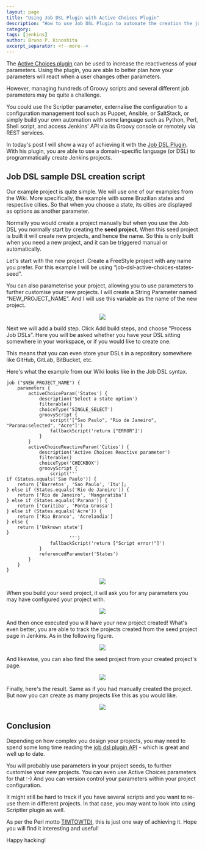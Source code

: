 ```yaml
---
layout: page
title: "Using Job DSL Plugin with Active Choices Plugin"
description: "How to use Job DSL Plugin to automate the creation the jobs with Active Choices parameters"
category:
tags: [jenkins]
author: Bruno P. Kinoshita
excerpt_separator: <!--more-->
---
```


The [Active Choices plugin](https://wiki.jenkins.io/display/JENKINS/Active+Choices+Plugin) can be
used to increase the reactiveness of your parameters. Using the plugin, you are able to better plan
how your parameters will react when a user changes other parameters.

However, managing hundreds of Groovy scripts and several different job parameters may be quite a challenge.

You could use the Scriptler parameter, externalise the configuration to a configuration management
tool such as Puppet, Ansible, or SaltStack, or simply build your own automation with some language
such as Python, Perl, Shell script, and access Jenkins' API via its Groovy console or remotely
via REST services.

In today's post I will show a way of achieving it with the [Job DSL Plugin](https://wiki.jenkins.io/display/JENKINS/Job+DSL+Plugin). With his plugin, you are able to use a domain-specific language (or DSL) to
programmatically create Jenkins projects.

<!--more-->

## Job DSL sample DSL creation script

Our example project is quite simple. We will use one of our examples from the Wiki. More specifically, the
example with some Brazilian states and respective cities. So that when you choose a state, its cities are displayed
as options as another parameter.

Normally you would create a project manually but when you use the Job DSL you normally start by creating
the **seed project**. When this seed project is built it will create new projects, and hence the name.
So this is only built when you need a new project, and it can be triggered manual or automatically.

Let's start with the new project. Create a FreeStyle project with any name you prefer.
For this example I will be using &ldquo;job-dsl-active-choices-states-seed&rdquo;.

You can also parameterise your project, allowing you to use parameters to further customise your
new projects. I will create a String Parameter named &ldquo;NEW_PROJECT_NAME&rdquo;. And I will use
this variable as the name of the new project.

<center><img src='{{ site.url }}/assets/posts/2018-01-29-using-job-dsl-plugin-with-active-choices-plugin/sc01.png' /></center>

Next we will add a build step. Click Add build steps, and choose &rdquo;Process Job DSLs&rdquo;. Here you
will be asked whether you have your DSL sitting somewhere in your workspace, or if you would like to create
one.

This means that you can even store your DSLs in a repository somewhere like GitHub, GitLab, BitBucket, etc.

Here's what the example from our Wiki looks like in the Job DSL syntax.

```
job ("$NEW_PROJECT_NAME") {
    parameters {
        activeChoiceParam('States') {
            description('Select a state option')
            filterable()
            choiceType('SINGLE_SELECT')
            groovyScript {
                script('["Sao Paulo", "Rio de Janeiro", "Parana:selected", "Acre"]')
                fallbackScript('return ["ERROR"]')
            }
        }
        activeChoiceReactiveParam('Cities') {
            description('Active Choices Reactive parameter')
            filterable()
            choiceType('CHECKBOX')
            groovyScript {
                script('''
if (States.equals('Sao Paulo')) {
	return ['Barretos', 'Sao Paulo', 'Itu'];
} else if (States.equals('Rio de Janeiro')) {
	return ['Rio de Janeiro', 'Mangaratiba']
} else if (States.equals('Parana')) {
	return ['Curitiba', 'Ponta Grossa']
} else if (States.equals('Acre')) {
	return ['Rio Branco', 'Acrelandia']
} else {
	return ['Unknown state']
}
                       ''')
                fallbackScript('return ["Script error!"]')
            }
            referencedParameter('States')
        }
    }
}
```

<center><img src='{{ site.url }}/assets/posts/2018-01-29-using-job-dsl-plugin-with-active-choices-plugin/sc02.png' /></center>

When you build your seed project, it will ask you for any parameters you may have configured your project
with.

<center><img src='{{ site.url }}/assets/posts/2018-01-29-using-job-dsl-plugin-with-active-choices-plugin/sc03.png' /></center>

And then once executed you will have your new project created! What's even better, you are able to track the
projects created from the seed project page in Jenkins. As in the following figure.

<center><img src='{{ site.url }}/assets/posts/2018-01-29-using-job-dsl-plugin-with-active-choices-plugin/sc04.png' /></center>

And likewise, you can also find the seed project from your created project's page.

<center><img src='{{ site.url }}/assets/posts/2018-01-29-using-job-dsl-plugin-with-active-choices-plugin/sc05.png' /></center>

Finally, here's the result. Same as if you had manually created the project. But now you can create as many
projects like this as you would like.

<center><img src='{{ site.url }}/assets/posts/2018-01-29-using-job-dsl-plugin-with-active-choices-plugin/sc06.png' /></center>

## Conclusion

Depending on how complex you design your projects, you may need to spend some long time
reading the [job dsl plugin API](https://jenkinsci.github.io/job-dsl-plugin/) - which is great and
well up to date.

You will probably use parameters in your project seeds, to further customise your new projects. You
can even use Active Choices parameters for that :-) And you can version control your parameters
within your project configuration.

It might still be hard to track if you have several scripts and you want to re-use them in
different projects. In that case, you may want to look into using Scriptler plugin as well.

As per the Perl motto [TIMTOWTDI](https://en.wikipedia.org/wiki/There%27s_more_than_one_way_to_do_it),
this is just one way of achieving it. Hope you will find it interesting and useful!

Happy hacking!

